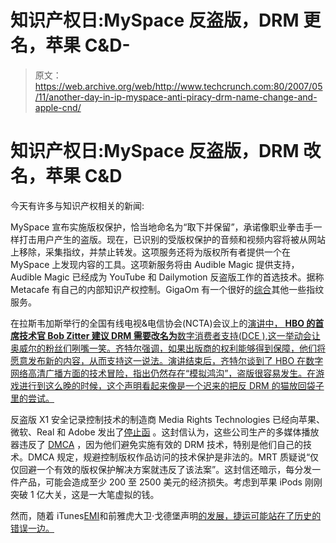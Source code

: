 # 知识产权日:MySpace 反盗版，DRM 更名，苹果 C&D-

> 原文：<https://web.archive.org/web/http://www.techcrunch.com:80/2007/05/11/another-day-in-ip-myspace-anti-piracy-drm-name-change-and-apple-cnd/>

# 知识产权日:MySpace 反盗版，DRM 改名，苹果 C&D

今天有许多与知识产权相关的新闻:

MySpace 宣布实施版权保护，恰当地命名为“取下并保留”，承诺像职业拳击手一样打击用户产生的盗版。现在，已识别的受版权保护的音频和视频内容将被从网站上移除，采集指纹，并禁止转发。这项服务还将为版权所有者提供一个在 MySpace 上发现内容的工具。这项新服务将由 Audible Magic 提供支持，Audible Magic 已经成为 YouTube 和 Dailymotion 反盗版工作的首选技术。据称 Metacafe 有自己的内部知识产权控制。GigaOm 有一个很好的[综合](https://web.archive.org/web/20211209051019/http://gigaom.com/2007/03/14/video-fingerprinting-bull-market/)其他一些指纹服务。

在拉斯韦加斯举行的全国有线电视&电信协会(NCTA)会议上的[演讲中， **HBO 的首席技术官 Bob Zitter 建议 DRM 需要改名为**数字消费者支持(DCE ),这一举动会让奥威尔的粉丝们咧嘴一笑。齐特尔强调，如果出版商的权利能够得到保障，他们将愿意发布新的内容，从而支持这一说法。演讲结束后，齐特尔谈到了 HBO 在数字网络高清广播方面的技术冒险，指出仍然存在“模拟鸿沟”，盗版很容易发生。在游戏进行到这么晚的时候，这个声明看起来像是一个迟来的把反 DRM 的猫放回袋子里的尝试。](https://web.archive.org/web/20211209051019/http://www.broadcastingcable.com/article/CA6440876.html)

反盗版 X1 安全记录控制技术的制造商 Media Rights Technologies 已经向苹果、微软、Real 和 Adobe 发出了[停止函](https://web.archive.org/web/20211209051019/http://sev.prnewswire.com/multimedia-online-internet/20070510/SFTH06210052007-1.html) 。这封信认为，这些公司生产的多媒体播放器违反了 [DMCA](https://web.archive.org/web/20211209051019/http://www4.law.cornell.edu/uscode/html/uscode17/usc_sec_17_00001201----000-.html) ，因为他们避免实施有效的 DRM 技术，特别是他们自己的技术。DMCA 规定，规避控制版权作品访问的技术保护是非法的。MRT 质疑说“仅仅回避一个有效的版权保护解决方案就违反了该法案”。这封信还暗示，每分发一件产品，可能会造成至少 200 至 2500 美元的经济损失。考虑到苹果 iPods 刚刚突破 1 亿大关，这是一大笔虚拟的钱。

然而，随着 iTunes[EMI](https://web.archive.org/web/20211209051019/http://www.beta.techcrunch.com/2007/04/02/emi-apple-are-announcing-sale-of-non-drm-music/)和前雅虎大卫·戈德堡声明[的发展，捷运可能站在了历史的错误一边。](https://web.archive.org/web/20211209051019/http://www.talkcrunch.com/2007/01/10/talk-with-yahoo-music-execs-on-the-fate-of-drm/)